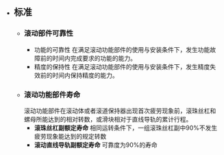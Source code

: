- ## 标准
	- ### 滚动部件可靠性
		- 功能的可靠性
		  在满足滚动功能部件的使用与安装条件下，发生功能故障前的时间内完成要求的功能的能力。
		- 精度的保持性
		  在满足滚动功能部件的使用与安装条件下，发生精度失效前的时间内保持精度的能力。
	- ### 滚动功能部件寿命
	  滚动功能部件在滚动体或者滚道保持器出现首次疲劳现象前，滚珠丝杠和螺母所能达到的相对转数，或滑块相对于直线导轨的累计行程。
		- **滚珠丝杠副额定寿命**
		  相同运转条件下，一组滚珠丝杠副中90%不发生疲劳现象能达到的规定转数
		- **滚动直线导轨副额定寿命**
		  可靠度为90%的寿命